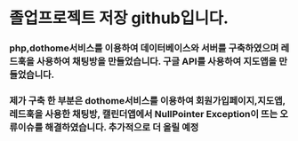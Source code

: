 # 졸업프로젝트 저장 github입니다. 
### php,dothome서비스를 이용하여 데이터베이스와 서버를 구축하였으며 레드훅을 사용하여 채팅방을 만들었습니다. 구글 API를 사용하여 지도앱을 만들었습니다. 
### 제가 구축 한 부분은 dothome서비스를 이용하여 회원가입페이지,지도앱, 레드훅을 사용한 채팅방, 캘린더앱에서 NullPointer Exception이 뜨는 오류이슈를 해결하였습니다. 추가적으로 더 올릴 예정
